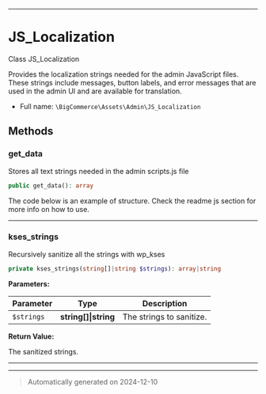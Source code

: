 ***

# JS_Localization

Class JS_Localization

Provides the localization strings needed for the admin JavaScript files.
These strings include messages, button labels, and error messages that are
used in the admin UI and are available for translation.

* Full name: `\BigCommerce\Assets\Admin\JS_Localization`




## Methods


### get_data

Stores all text strings needed in the admin scripts.js file

```php
public get_data(): array
```

The code below is an example of structure. Check the readme js section for more info on how to use.










***

### kses_strings

Recursively sanitize all the strings with wp_kses

```php
private kses_strings(string[]|string $strings): array|string
```








**Parameters:**

| Parameter | Type | Description |
|-----------|------|-------------|
| `$strings` | **string[]&#124;string** | The strings to sanitize. |


**Return Value:**

The sanitized strings.




***


***
> Automatically generated on 2024-12-10
